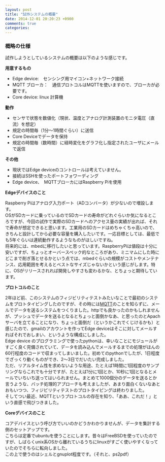 ```yaml
---
layout: post
title: "試作システムの概要"
date: 2014-12-01 20:20:23 +0900
comments: true
categories: 
---
```


### 概略の仕様

試作しようとしているシステムの概要は以下のような感じです。
<!-- more -->

**用意するもの**

+ Edge device:　センシング用マイコン+ネットワーク接続
+ MQTT ブローカ：　通信プロトコルはMQTTを使いますので、ブローカが必要です。
+ Core device: linux 計算機

**動作**

+ センサで状態を数値化（現状、温度とアナログ計測装置のモニタ電圧（直流）を想定）
+ 規定の時間毎（1分〜1時間ぐらい）に送信
+ Core Deviceでデータを保持
+ 規定の時間毎（数時間）に経時変化をグラフ化し指定されたユーザにメールで返信

**その他**

+ 現状ではEdge deviceのコントロールは考えていません。
+ 接続はSSHを使ったポートフォワーディング
+ Edge device、　MQTTブローカにはRaspberry Piを使用

**Edgeデバイスのこと**

Raspberry Piはアナログ入力ポート（ADコンバータ）が少ないので増設します。  
OSがSDカードに乗っているのでSDカードの寿命がどれぐらいか気になるところですが、今回の試作で実際のSDカードへのアクセス量の実績が出れば、それで寿命が想定できると思います。工業用のSDカードはめちゃくちゃ高いので、きちんと設計してから必要な容量を購入したいです。一応目標としては、最低でも5年ぐらいは連続動作するようなものがほしいですね。  
将来的には、mbedに移行したいと思っています。RaspberryPiは値段は十分に安いですが、ちょっとオーバースペック的なところがあり、ミニマムにした時にどこまで削ぎ落とせるかという点では、mbedぐらいの規模がコストやメンテナンス、応用範囲を考えるとベストなサイズじゃないかという感じがします。特に、OSがリリースされれば開発しやすさも変わるかな、とちょっと期待しています。  


**プロトコルのこと**

2年ほど前、このシステムのフィジビリティテストみたいなことで最初のシステムをプロトタイピングしたのですが、その時には[MQTT](http://mqtt.org/)のことを知らずに、メールでデータを送るシステムをつくりました。httpでも良かったのかもしれませんが、プッシュでデータを送るとなるとちょっと面倒かなあ、と思ったのとApachサーバを立てることになり、ちょっと面倒だ（というかこれでくじけるかも）と感じたので、gmailのアカウントを作ってEdge deviceはそこに対してメールすればそれでおしまい、というような構成にしました。  
Edge device のプログラミングで使ったpythonは、幸いなことにモジュールがすごく良く完備されていて、データを読み込んでメールするまでの処理がほんの60行程度のコードで収まってしまいました。初めてのpythonでしたが、1日程度でざっくり動くものができ、2〜3日でだいたい完成しました。  
ただ、リアルタイム性を求めないような用途、たとえば1時間に1回程度のサンプリングならこれでも十分ですが、たとえば1分に1回とか、10秒に1回となるとメールでいちいち送ってはいられません。まとめて1000個分のデータを送るとか言うような、バッチ処理的アプローチも考えましたが、あまり面白くないなあとおもいつつ、フィジビリティテストのプロトタイピングは終わりました。  
そしてつい最近、MQTTというプロトコルの存在を知り、「ああ、これだ！」という直感で飛びつきました。

**Coreデバイスのこと**

コアデバイスという呼び方でいいのかどうかわかりませんが、データを集計する側のセットアップです。  
こちらは定番でubuntuを使うことにします。昔々はFreeBSDを使っていたのですが、しばらくunix系OSから離れているうちにlinuxがすごく使いやすくなっていたのでそちらに転向しました。  
この上で使うのはシェルとgnuplot程度です。（それと、ps2pdf）








